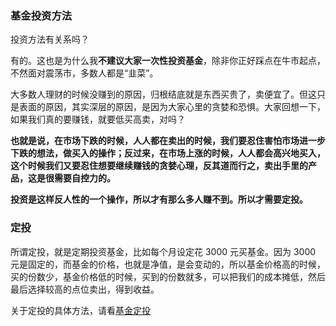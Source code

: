 ### 基金投资方法

投资方法有关系吗？

有的。这也是为什么我**不建议大家一次性投资基金**，除非你正好踩点在牛市起点，不然面对震荡市，多数人都是“韭菜”。 

大多数人理财的时候没赚到的原因，归根结底就是东西买贵了，卖便宜了。但这只是表面的原因，其实深层的原因，是因为大家心里的贪婪和恐惧。大家回想一下，如果我们真的要赚钱，就要低买高卖，对吗？

**也就是说，在市场下跌的时候，人人都在卖出的时候，我们要忍住害怕市场进一步下跌的想法，做买入的操作；反过来，在市场上涨的时候，人人都会高兴地买入，这个时候我们又要忍住想要继续赚钱的贪婪心理，反其道而行之，卖出手里的产品，这是很需要自控力的。** 

**投资是这样反人性的一个操作，所以才有那么多人赚不到。所以才需要定投。**



### 定投

所谓定投，就是定期投资基金，比如每个月设定花 3000 元买基金。因为 3000 元是固定的，而基金的价格，也就是净值，是会变动的，所以基金价格高的时候，买的份数少，基金价格低的时候，买到的份数就多，可以把我们的成本摊低，然后最后选择较高的点位卖出，得到收益。

关于定投的具体方法，请看[基金定投](https://github.com/hgncxzy/Treasures/blob/master/docs/理财笔记/基金定投.md)

